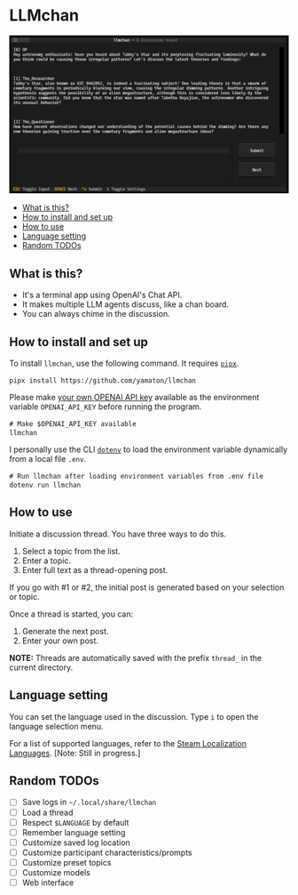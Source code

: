 # LLMchan

![](images/screenshot0.png)

- [What is this?](#what-is-this)
- [How to install and set up](#how-to-install-and-set-up)
- [How to use](#how-to-use)
- [Language setting](#language-setting)
- [Random TODOs](#random-todos)

## What is this?

- It's a terminal app using OpenAI's Chat API.
- It makes multiple LLM agents discuss, like a chan board.
- You can always chime in the discussion.

## How to install and set up

To install `llmchan`, use the following command. It requires [`pipx`](https://github.com/pypa/pipx).

```shell
pipx install https://github.com/yamaton/llmchan
```

Please make [your own OPENAI API key](https://platform.openai.com/api-keys) available as the environment variable `OPENAI_API_KEY` before running the program.

```shell
# Make $OPENAI_API_KEY available
llmchan
```

I personally use the CLI [`dotenv`](https://pypi.org/project/python-dotenv/) to load the environment variable dynamically from a local file `.env`.

```shell
# Run llmchan after loading environment variables from .env file
dotenv run llmchan
```

## How to use

Initiate a discussion thread. You have three ways to do this.

1. Select a topic from the list.
2. Enter a topic.
3. Enter full text as a thread-opening post.

If you go with #1 or #2, the initial post is generated based on your selection or topic.

Once a thread is started, you can:

1. Generate the next post.
2. Enter your own post.

**NOTE:** Threads are automatically saved with the prefix `thread_` in the current directory.

## Language setting

You can set the language used in the discussion. Type `i` to open the language selection menu.

For a list of supported languages, refer to the [Steam Localization Languages](https://partner.steamgames.com/doc/store/localization/languages). [Note: Still in progress.]

## Random TODOs

- [ ] Save logs in `~/.local/share/llmchan`
- [ ] Load a thread
- [ ] Respect `$LANGUAGE` by default
- [ ] Remember language setting
- [ ] Customize saved log location
- [ ] Customize participant characteristics/prompts
- [ ] Customize preset topics
- [ ] Customize models
- [ ] Web interface
